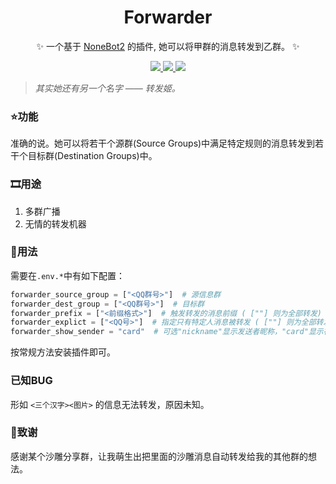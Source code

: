 <div align='center'>

  # Forwarder
  
  ✨ 一个基于 [NoneBot2](https://github.com/nonebot/nonebot2) 的插件, 她可以将甲群的消息转发到乙群。 ✨
  
</div>

<p align="center">
  
  <a href="https://github.com/ninthseason/nonebot-plugin-directlinker/blob/main/LICENSE">
    <img src="https://img.shields.io/badge/license-GPL3.0-informational">
  </a>
  
  <a href="https://github.com/nonebot/nonebot2">
    <img src="https://img.shields.io/badge/nonebot-v2-green">
  </a>
  
  <a href="">
    <img src="https://img.shields.io/badge/release-v2.0-orange">
  </a>
  
</p>

> *其实她还有另一个名字 —— 转发姬。*

### ⭐功能

准确的说。她可以将若干个源群(Source Groups)中满足特定规则的消息转发到若干个目标群(Destination Groups)中。

### 🎞用途

1. 多群广播
2. 无情的转发机器

### 📕用法

需要在`.env.*`中有如下配置：

```python
forwarder_source_group = ["<QQ群号>"]  # 源信息群
forwarder_dest_group = ["<QQ群号>"]  # 目标群
forwarder_prefix = ["<前缀格式>"]  # 触发转发的消息前缀 ( [""] 则为全部转发)
forwarder_explict = ["<QQ号>"]  # 指定只有特定人消息被转发 ( [""] 则为全部转发)
forwarder_show_sender = "card"  # 可选"nickname"显示发送者昵称，"card"显示在发送者在源群中的群名片，其他(如False)不显示发送者
```

按常规方法安装插件即可。

### 已知BUG

形如 `<三个汉字><图片>` 的信息无法转发，原因未知。

### 🎈致谢

感谢某个沙雕分享群，让我萌生出把里面的沙雕消息自动转发给我的其他群的想法。
